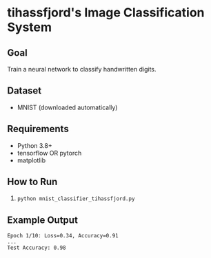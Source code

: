 # tihassfjord's Image Classification System

## Goal
Train a neural network to classify handwritten digits.

## Dataset
- MNIST (downloaded automatically)

## Requirements
- Python 3.8+
- tensorflow OR pytorch
- matplotlib

## How to Run
1. `python mnist_classifier_tihassfjord.py`

## Example Output
```
Epoch 1/10: Loss=0.34, Accuracy=0.91
...
Test Accuracy: 0.98
```
